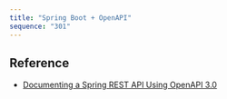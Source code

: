 ```yaml
---
title: "Spring Boot + OpenAPI"
sequence: "301"
---
```




## Reference

- [Documenting a Spring REST API Using OpenAPI 3.0](https://www.baeldung.com/spring-rest-openapi-documentation)


